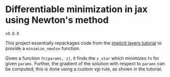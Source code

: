 # Differentiable minimization in jax using Newton's method
`v0.0.0`

This project essentially repackages code from the [implicit layers tutorial](https://implicit-layers-tutorial.org/implicit_functions/) to provide a `minimize_newton` function.

Given a function `fn(params, z)`, it finds the `z_star` which minimizes `fn` for given `params`. Further, the gradient of the solution with respect to `params` can be computed; this is done using a custom vjp rule, as shown in the tutorial.
